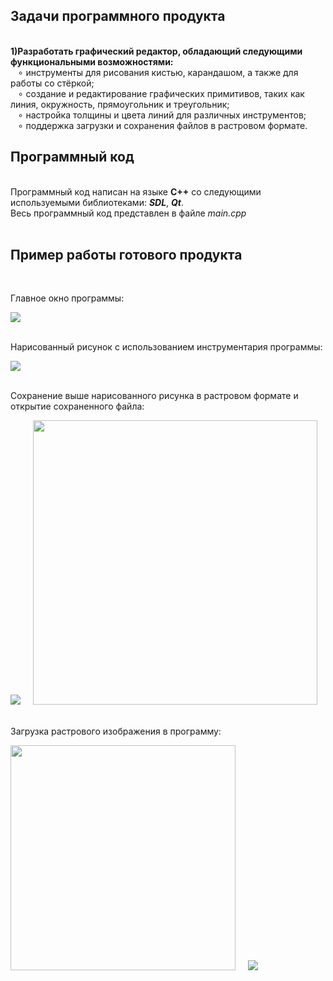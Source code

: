 <h2>Задачи программного продукта </h2> <br>
<b>1)Разработать графический редактор, обладающий следующими функциональными возможностями:</b> <br>
&nbsp; &nbsp;∘ инструменты для рисования кистью, карандашом, а также для работы со стёркой;<br>
&nbsp; &nbsp;∘ создание и редактирование графических примитивов, таких как линия, окружность, прямоугольник и треугольник;<br>
&nbsp; &nbsp;∘ настройка толщины и цвета линий для различных инструментов;<br>
&nbsp; &nbsp;∘ поддержка загрузки и сохранения файлов в растровом формате.<br>
<h2>Программный код</h2><br>
Программный код написан на языке <b>C++</b> со следующими используемыми библиотеками: <b><i>SDL</i></b>, <b><i>Qt</i></b>.<br>
Весь программный код представлен в файле <i>main.cpp</i><br><br>
<h2>Пример работы готового продукта</h2><br>
<p>Главное окно программы:</p>
<img src = "https://github.com/user-attachments/assets/868a5978-5133-4b9a-8059-077ba9f1f767"> <br><br>

<p>Нарисованный рисунок с использованием инструментария программы:</p>
<img src = "https://github.com/user-attachments/assets/e49578be-78fa-45be-bbcd-cea03b89702c"> <br><br>

<p>Сохранение выше нарисованного рисунка в растровом формате и открытие сохраненного файла:</p>
<img src = "https://github.com/user-attachments/assets/1f004d44-6891-4dba-8ab3-5db96b4a91d5">  &nbsp; &nbsp;
<img src = "https://github.com/user-attachments/assets/c25be90b-a0de-4595-b27d-5fb703a4ab25" width="455"><br><br>

<p>Загрузка растрового изображения в программу:</p>
<img src = "https://github.com/user-attachments/assets/029fcb7c-25db-4d97-9ee0-673ff4579605" width="360px"> &nbsp; &nbsp;
<img src = "https://github.com/user-attachments/assets/d2411c8f-8692-4838-99c7-34a2e9fab07d" >
